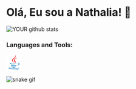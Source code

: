 # Olá, Eu sou a Nathalia! 👋



![YOUR github stats](https://github-readme-stats.vercel.app/api?username=nttcerqueira)


<h3 align="left">Languages and Tools:</h3>
<p align="left"> <a href="https://www.java.com" target="_blank" rel="noreferrer"> <img src="https://raw.githubusercontent.com/devicons/devicon/master/icons/java/java-original.svg" alt="java" width="40" height="40"/> </a> </p>

![snake gif](https://github.com/nttcerqueira/blob/output/github-contribution-grid-snake.svg)





